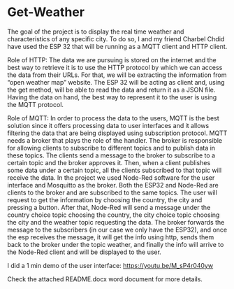 # Get-Weather
The goal of the project is to display the real time weather and characteristics of any specific city. To do so, I and my friend Charbel Chdid have used the ESP 32 that will be running as a MQTT client and HTTP client.

Role of HTTP: The data we are pursuing is stored on the internet and the best way to retrieve it is to use the HTTP protocol by which we can access the data from their URLs. For that, we will be extracting the information from “open weather map” website. The ESP 32 will be acting as client and, using the get method, will be able to read the data and return it as a JSON file. Having the data on hand, the best way to represent it to the user is using the MQTT protocol.

Role of MQTT: In order to process the data to the users, MQTT is the best solution since it offers processing data to user interfaces and it allows filtering the data that are being displayed using subscription protocol. MQTT needs a broker that plays the role of the handler. The broker is responsible for allowing clients to subscribe to different topics and to publish data in these topics. The clients send a message to the broker to subscribe to a certain topic and the broker approves it. Then, when a client publishes some data under a certain topic, all the clients subscribed to that topic will receive the data. In the project we used Node-Red software for the user interface and Mosquitto as the broker. Both the ESP32 and Node-Red are clients to the broker and are subscribed to the same topics. The user will request to get the information by choosing the country, the city and pressing a button. After that, Node-Red will send a message under the country choice topic choosing the country, the city choice topic choosing the city and the weather topic requesting the data. The broker forwards the message to the subscribers (in our case we only have the ESP32), and once the esp receives the message, it will get the info using http, sends them back to the broker under the topic weather, and finally the info will arrive to the Node-Red client and will be displayed to the user.


I did a 1 min demo of the user interface: https://youtu.be/M_sP4r040yw

Check the attached README.docx word document for more details.
